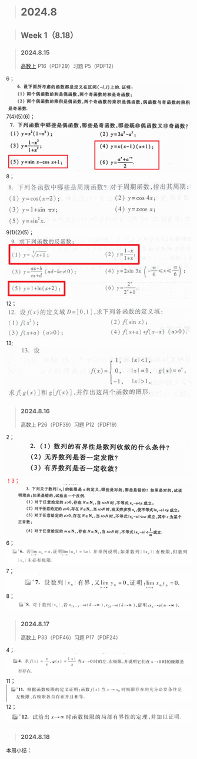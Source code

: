 > # 2024.8

> ## Week 1（8.18）

> ### 2024.8.15
> [高数上](TextBook/上_高数.pdf) P16（PDF29）习题 P5（PDF12）

6；
![alt text](Image/2024.8.15_1.png)
7(4)(5)(6)；
![alt text](Image/2024.8.15_2.png)
8；
![alt text](Image/2024.8.15_3.png)
9(1)(2)(5)；
![alt text](Image/2024.8.15_4.png)
12；
![alt text](Image/2024.8.15_5.png)
13;
![alt text](Image/2024.8.15_6.png)

> ### 2024.8.16
> 高数上 P26（PDF39）习题 P12（PDF19）

2；
![alt text](Image/2024.8.16_1.png)
<font color=RED>！3；</font>
![alt text](Image/2024.8.16_2.png)
6；
![alt text](Image/2024.8.16_3.png)
7；
![alt text](Image/2024.8.16_4.png)
8；
![alt text](Image/2024.8.16_5.png)

> ### 2024.8.17
> 高数上 P33（PDF46）习题 P17（PDF24）

4；
![alt text](Image/2024.8.17_1.png)
11；
![alt text](Image/2024.8.17_2.png)
12；
![alt text](Image/2024.8.17_3.png)

> ### 2024.8.18

本周小结：